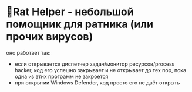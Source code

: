 # 🐀Rat Helper - небольшой помощник для ратника (или прочих вирусов)
оно работает так:
- если открывается диспетчер задач/монитор ресурсов/process hacker, код его успешно закрывает и не открывает до тех пор, пока одна из этих программ не закроется
- при открытии Windows Defender, код просто его не даёт открыть
